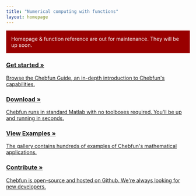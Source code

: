 ```yaml
---
title: "Numerical computing with functions"
layout: homepage
---
```


<div class='description' style='background-color:#900;padding:1em;color:#fafafa;'>
Homepage &amp; function reference are out for maintenance. They will be up soon.
</div>

<div class="row widgets">
  <div class="col col-sm-6 col-md-3">
    <a class="widget" href="docs/guide">
      <h3>Get started &raquo;<span class="glyphicon glyphicon-off" style='float:right'></span></h3>
      <p>Browse the Chebfun Guide, an in-depth introduction to Chebfun's capabilities.</p>
    </a>
  </div>
  <div class="col col-sm-6 col-md-3">
    <a class="widget" href="download">
      <h3>Download &raquo;<span class="glyphicon glyphicon-download" style='float:right'></span></h3>
      <p>Chebfun runs in standard Matlab with no toolboxes required. You'll be up and running in seconds.</p>
    </a>
  </div>
  <div class="col col-sm-6 col-md-3">
    <a class="widget" href="examples">
      <h3>View Examples &raquo;<span class="glyphicon glyphicon-th" style='float:right'></span></h3>
      <p>The gallery contains hundreds of examples of Chebfun's mathematical applications.</p>
    </a>
  </div>
  <div class="col col-sm-6 col-md-3">
    <a class="widget" href="develop">
      <h3></span>Contribute &raquo;<span class="glyphicon glyphicon-wrench" style='float:right'></span></h3>
      <p>Chebfun is open-source and hosted on Github. We're always looking for new developers.</p>
    </a>
  </div>
</div>
